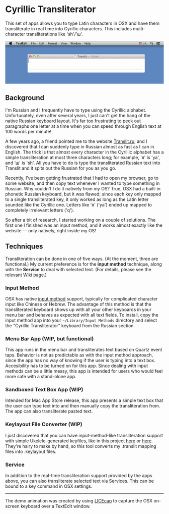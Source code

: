 # Cyrillic Transliterator

This set of apps allows you to type Latin characters in OSX and have them transliterate in real time into Cyrillic characters. This includes multi-character transliterations like 'sh'/'ш'.

![Demo](Demo.gif)

## Background

I'm Russian and I frequently have to type using the Cyrillic alphabet. Unfortunately, even after several years, I just can't get the hang of the native Russian keyboard layout. It's far too frustrating to peck out paragraphs one letter at a time when you can speed through English text at 100 words per minute!

A few years ago, a friend pointed me to the website [Translit.ru][1], and I discovered that I can suddenly type in Russian almost as fast as I can in English. The trick is that almost every character in the Cyrillic alphabet has a simple transliteration at most three characters long; for example, 'я' is 'ya', and 'ш' is 'sh'. All you have to do is type the transliterated Russian text into Translit and it spits out the Russian for you as you go.

Recently, I've been getting frustrated that I had to open my browser, go to some website, and then copy text whenever I wanted to type something in Russian. Why couldn't I do it natively from my OS? True, OSX had a built-in phonetic Russian keyboard, but it was flawed; since each key only mapped to a single transliterated key, it only worked as long as the Latin letter sounded like the Cyrillic one. Letters like 'я' ('ya') ended up mapped to completely irrelevant letters ('q').

So after a bit of research, I started working on a couple of solutions. The first one I finished was an input method, and it works almost exactly like the website — only natively, right inside my OS!

## Techniques

Transliteration can be done in one of five ways. (At the moment, three are functional.) My current preference is for the **input method** technique, along with the **Service** to deal with selected text. (For details, please see the relevant Wiki page.)

### Input Method

OSX has native [input method][2] support, typically for complicated character input like Chinese or Hebrew. The advantage of this method is that the transliterated keyboard shows up with all your other keyboards in your menu bar and behaves as expected with all text fields. To install, copy the input method app into your `~/Library/Input Methods` directory and select the "Cyrillic Transliterator" keyboard from the Russian section.

### Menu Bar App (WIP, but functional)

This app runs in the menu bar and transliterates text based on Quartz event taps. Behavior is not as predictable as with the input method approach, since the app has no way of knowing if the user is typing into a text box. Accesibility has to be turned on for this app. Since dealing with input methods can be a little messy, this app is intended for users who would feel more safe with a stand-alone app.

### Sandboxed Text Box App (WIP)

Intended for Mac App Store release, this app presents a simple text box that the user can type text into and then manually copy the transliteration from. The app can also transliterate pasted text.

### Keylayout File Converter (WIP)

I just discovered that you can have input-method-like transliteration support with simple Ukelele-generated keyfiles, like in this project [here][4] or [here][5]. They're hairy to make by hand, so this tool converts my .translit mapping files into .keylayout files.

### Service

In addition to the real-time transliteration support provided by the apps above, you can also transliterate selected text via Services. This can be bound to a key command in OSX settings.

---

The demo animation was created by using [LICEcap][3] to capture the OSX on-screen keyboard over a TextEdit window.

[1]: http://www.translit.ru
[2]: http://en.wikipedia.org/wiki/Input_method
[3]: http://www.cockos.com/licecap/
[4]: https://github.com/bernardn/macos-transliteration
[5]: http://github.com/aik099/custom.keylayout